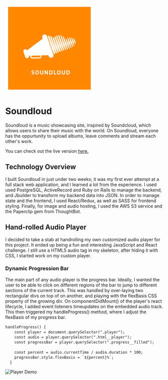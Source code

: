 ![](app/assets/images/soundloud-sq.png)

# Soundloud

Soundloud is a music showcasing site, inspired by Soundcloud, which allows users to share their music with the world. On Soundloud, everyone has the oppurtunity to upload albums, leave comments and stream each other's work.

You can check out the live version [here.](https://soundloud.herokuapp.com/#/)

## Technology Overview

I built Soundloud in just under two weeks; it was my first ever attempt at a full stack web application, and I learned a lot from the experience. I used used PostgreSQL, ActiveRecord and Ruby on Rails to manage the backend, and Jbuilder to transform my backend data into JSON. In order to manage state and the frontend, I used React/Redux, as well as SASS for frontend styling. Finally, for image and audio hosting, I used the AWS S3 service and the Paperclip gem from ThoughtBot.

## Hand-rolled Audio Player

I decided to take a stab at handrolling my own customized audio player for this project. It ended up being a fun and interesting JavaScript and React challenge. I still use a HTML5 audio tag in my skeleton, after hiding it with CSS, I started work on my custom player.

### Dynamic Progression Bar

The main part of any audio player is the progress bar. Ideally, I wanted the user to be able to click on different regions of the bar to jump to different sections of the current track. This was handled by over-laying two rectangular divs on top of on another, and playing with the flexBasis CSS property of the growing div. On componentDidMount() of the player's react lifecycle, I added event listeners timeupdates on the embedded audio track. This then triggered my handleProgress() method, where I adjust the flexBasis of my progress bar.

```
handleProgress() {
    const player = document.querySelector(".player");
    const audio = player.querySelector(".html__player");
    const progressBar = player.querySelector(".progress__filled");

    const percent = audio.currentTime / audio.duration * 100;
    progressBar.style.flexBasis = `${percent}%`;
  }
  ```
  
![Player Demo](https://media.giphy.com/media/fo2bcN75NGgpaRm8Kx/giphy.gif)

  

